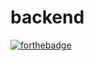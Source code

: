 # backend
[![forthebadge](https://forthebadge.com/images/badges/designed-in-ms-paint.svg)](https://forthebadge.com)
